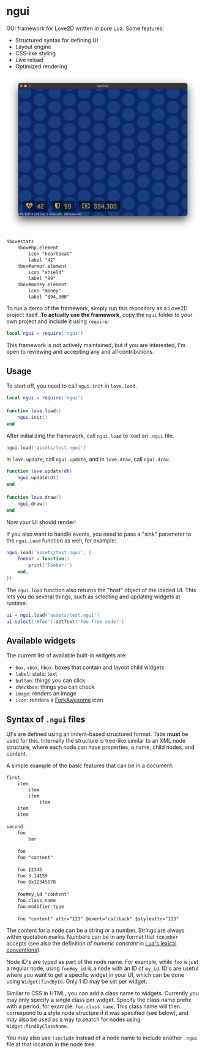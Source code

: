 # ngui
GUI framework for Love2D written in pure Lua. Some features:

* Structured syntax for defining UI
* Layout engine
* CSS-like styling
* Live reload
* Optimized rendering

![](screenshots/img1.png)

```
hbox#stats
	hbox#hp.element
		icon "heartbeat"
		label "42"
	hbox#armor.element
		icon "shield"
		label "99"
	hbox#money.element
		icon "money"
		label "$94,300"
```

To run a demo of the framework, simply run this repository as a Love2D project itself. **To actually
use the framework**, copy the `ngui` folder to your own project and include it using `require`:

```lua
local ngui = require('ngui')
```

This framework is not actively maintained, but if you are interested, I'm open to reviewing and
accepting any and all contributions.

## Usage
To start off, you need to call `ngui.init` in `love.load`.

```lua
local ngui = require('ngui')

function love.load()
	ngui.init()
end
```

After initializing the framework, call `ngui.load` to load an `.ngui` file.

```lua
ngui.load('assets/test.ngui')
```

In `love.update`, call `ngui.update`, and in `love.draw`, call `ngui.draw`.

```lua
function love.update(dt)
	ngui.update(dt)
end

function love.draw()
	ngui.draw()
end
```

Now your UI should render!

If you also want to handle events, you need to pass a "sink" parameter to the `ngui.load` function
as well, for example:

```lua
ngui.load('assets/test.ngui', {
	foobar = function()
		print('Foobar!')
	end,
})
```

The `ngui.load` function also returns the "host" object of the loaded UI. This lets you do several
things, such as selecting and updating widgets at runtime:

```lua
ui = ngui.load('assets/test.ngui')
ui:select('#foo'):setText('Foo from code!')
```

## Available widgets
The current list of available built-in widgets are:

* `box`, `vbox`, `hbox`: boxes that contain and layout child widgets
* `label`: static text
* `button`: things you can click
* `checkbox`: things you can check
* `image`: renders an image
* `icon`: renders a [ForkAwesome](https://forkaweso.me/Fork-Awesome/) icon

## Syntax of `.ngui` files
UI's are defined using an indent-based structured format. Tabs **must** be used for this. Internally
the structure is tree-like similar to an XML node structure, where each node can have properties, a
name, child nodes, and content.

A simple example of the basic features that can be in a document:

```
first
	item
		item
		item
			item
	item
	item

second
	foo
		bar

	foo
	foo "content"

	foo 12345
	foo 3.14159
	foo 0x12345678

	foo#my_id "content"
	foo.class_name
	foo:modifier_type

	foo "content" attr="123" @event="callback" $styleattr="123"
```

The content for a node can be a string or a number. Strings are always within quotation marks.
Numbers can be in any format that `tonumber` accepts (see also the definition of *numeric constant*
in [Lua's lexical conventions](https://www.lua.org/manual/5.3/manual.html#3.1)).

Node ID's are typed as part of the node name. For example, while `foo` is just a regular node, using
`foo#my_id` is a node with an ID of `my_id`. ID's are useful where you want to get a specific widget
in your UI, which can be done using `Widget:findById`. Only 1 ID may be set per widget.

Similar to CSS in HTML, you can add a class name to widgets. Currently you may only specify a single
class per widget. Specify the class name prefix with a period, for example: `foo.class_name`. This
class name will then correspond to a style node structure if it was specified (see below), and may
also be used as a way to search for nodes using `Widget:findByClassName`.

You may also use `!include` instead of a node name to include another `.ngui` file at that location
in the node tree.
